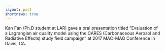 ```yaml
---
layout: post
shortnews: true
---
```


Kan Fan (Ph.D student at LAR) gave a oral presentation titled “Evaluation of a Lagrangian air quality model using the CARES (Carbonaceous Aerosol and Radiative Effects) study field campaign” at 2017 MAC-MAQ Conference in Davis, CA. 
